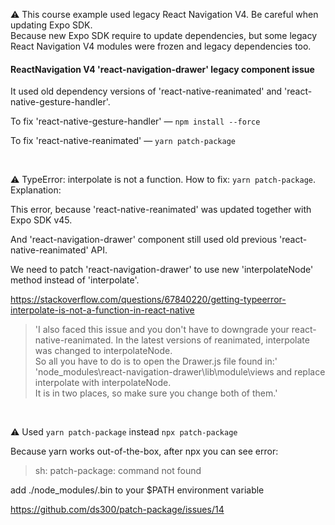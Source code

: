 ⚠️ This course example used legacy React Navigation V4. Be careful when updating Expo SDK.<br>
Because new Expo SDK require to update dependencies, but some legacy React Navigation V4 modules were frozen and legacy dependencies too.

#### ReactNavigation V4 'react-navigation-drawer' legacy component issue

It used old dependency versions of 'react-native-reanimated' and 'react-native-gesture-handler'.

To fix 'react-native-gesture-handler' — `npm install --force`

To fix 'react-native-reanimated' — `yarn patch-package`

<br>

⚠️ TypeError: interpolate is not a function. How to fix: `yarn patch-package`️. Explanation:

This error, because 'react-native-reanimated' was updated together with Expo SDK v45.

And 'react-navigation-drawer' component still used old previous 'react-native-reanimated' API.

We need to patch 'react-navigation-drawer' to use new 'interpolateNode' method instead of 'interpolate'.

https://stackoverflow.com/questions/67840220/getting-typeerror-interpolate-is-not-a-function-in-react-native

> 'I also faced this issue and you don't have to downgrade your react-native-reanimated.
In the latest versions of reanimated, interpolate was changed to interpolateNode.<br>
So all you have to do is to open the Drawer.js file found in:'
'node_modules\react-navigation-drawer\lib\module\views and replace interpolate with interpolateNode.<br>
It is in two places, so make sure you change both of them.'

<br>

⚠️ Used `yarn patch-package` instead `npx patch-package`

Because yarn works out-of-the-box, after npx you can see error:

> sh: patch-package: command not found

add ./node_modules/.bin to your $PATH environment variable

https://github.com/ds300/patch-package/issues/14